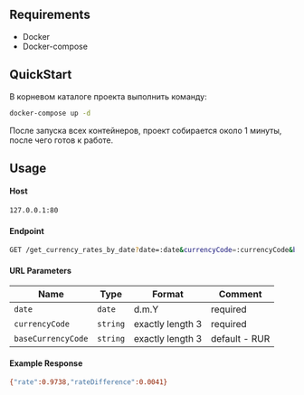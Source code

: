 ## Requirements
- Docker
- Docker-compose

## QuickStart
В корневом каталоге проекта выполнить команду:
```bash
docker-compose up -d
```
После запуска всех контейнеров, проект собирается около 1 минуты, после чего готов к работе.

## Usage
#### Host
```bash
127.0.0.1:80
```

#### Endpoint
```bash
GET /get_currency_rates_by_date?date=:date&currencyCode=:currencyCode&baseCurrencyCode=:baseCurrencyCode
```

#### URL Parameters

| Name               | Type     | Format	         | Comment 			  | 
| --------------     | -------- |--------          |-------- 			  |
| `date`      	     | `date`   | d.m.Y            |required        |
| `currencyCode`     | `string` | exactly length 3 |required			  |
| `baseCurrencyCode` | `string` | exactly length 3 |default - RUR   |

#### Example Response
```bash
{"rate":0.9738,"rateDifference":0.0041}
```

